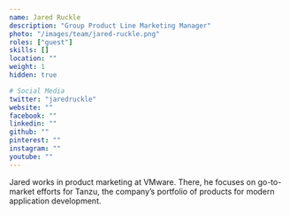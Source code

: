 ```yaml
---
name: Jared Ruckle
description: "Group Product Line Marketing Manager"
photo: "/images/team/jared-ruckle.png"
roles: ["guest"]
skills: []
location: ""
weight: 1
hidden: true

# Social Media
twitter: "jaredruckle"
website: ""
facebook: ""
linkedin: ""
github: ""
pinterest: ""
instagram: ""
youtube: ""
---
```


Jared works in product marketing at VMware. There, he focuses on go-to-market efforts for Tanzu, the company’s portfolio of products for modern application development.